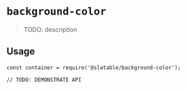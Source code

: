 # `background-color`

  > TODO: description
  
  ## Usage
  
  ```
  const container = require('@slatable/background-color');
  
  // TODO: DEMONSTRATE API
  ```